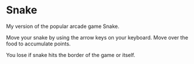 # Snake

My version of the popular arcade game Snake.

Move your snake by using the arrow keys on your keyboard. Move over the food to accumulate points. 

You lose if snake hits the border of the game or itself.